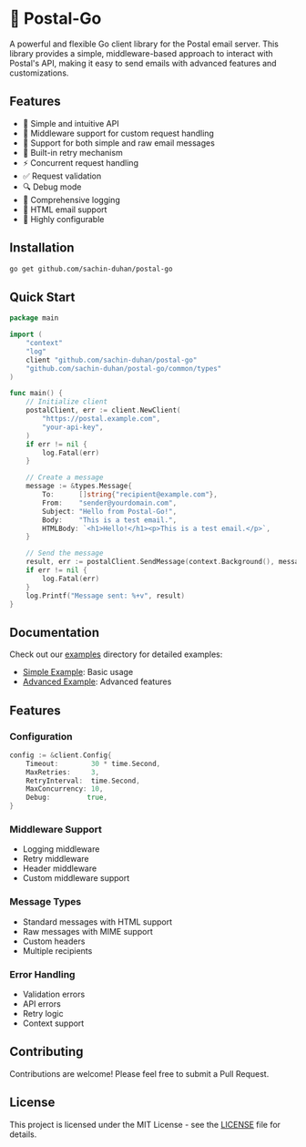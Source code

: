 # 📮 Postal-Go

A powerful and flexible Go client library for the Postal email server. This library provides a simple, middleware-based approach to interact with Postal's API, making it easy to send emails with advanced features and customizations.

## Features

- 🚀 Simple and intuitive API
- 🔌 Middleware support for custom request handling
- 📧 Support for both simple and raw email messages
- 🔄 Built-in retry mechanism
- ⚡ Concurrent request handling
- ✅ Request validation
- 🔍 Debug mode
- 📝 Comprehensive logging
- 🎨 HTML email support
- 🔧 Highly configurable

## Installation

```bash
go get github.com/sachin-duhan/postal-go
```

## Quick Start

```go
package main

import (
    "context"
    "log"
    client "github.com/sachin-duhan/postal-go"
    "github.com/sachin-duhan/postal-go/common/types"
)

func main() {
    // Initialize client
    postalClient, err := client.NewClient(
        "https://postal.example.com",
        "your-api-key",
    )
    if err != nil {
        log.Fatal(err)
    }

    // Create a message
    message := &types.Message{
        To:      []string{"recipient@example.com"},
        From:    "sender@yourdomain.com",
        Subject: "Hello from Postal-Go!",
        Body:    "This is a test email.",
        HTMLBody: `<h1>Hello!</h1><p>This is a test email.</p>`,
    }

    // Send the message
    result, err := postalClient.SendMessage(context.Background(), message)
    if err != nil {
        log.Fatal(err)
    }
    log.Printf("Message sent: %+v", result)
}
```

## Documentation

Check out our [examples](./examples) directory for detailed examples:
- [Simple Example](./examples/simple/main.go): Basic usage
- [Advanced Example](./examples/advanced/main.go): Advanced features

## Features

### Configuration
```go
config := &client.Config{
    Timeout:        30 * time.Second,
    MaxRetries:     3,
    RetryInterval:  time.Second,
    MaxConcurrency: 10,
    Debug:         true,
}
```

### Middleware Support
- Logging middleware
- Retry middleware
- Header middleware
- Custom middleware support

### Message Types
- Standard messages with HTML support
- Raw messages with MIME support
- Custom headers
- Multiple recipients

### Error Handling
- Validation errors
- API errors
- Retry logic
- Context support

## Contributing

Contributions are welcome! Please feel free to submit a Pull Request.

## License

This project is licensed under the MIT License - see the [LICENSE](LICENSE) file for details.